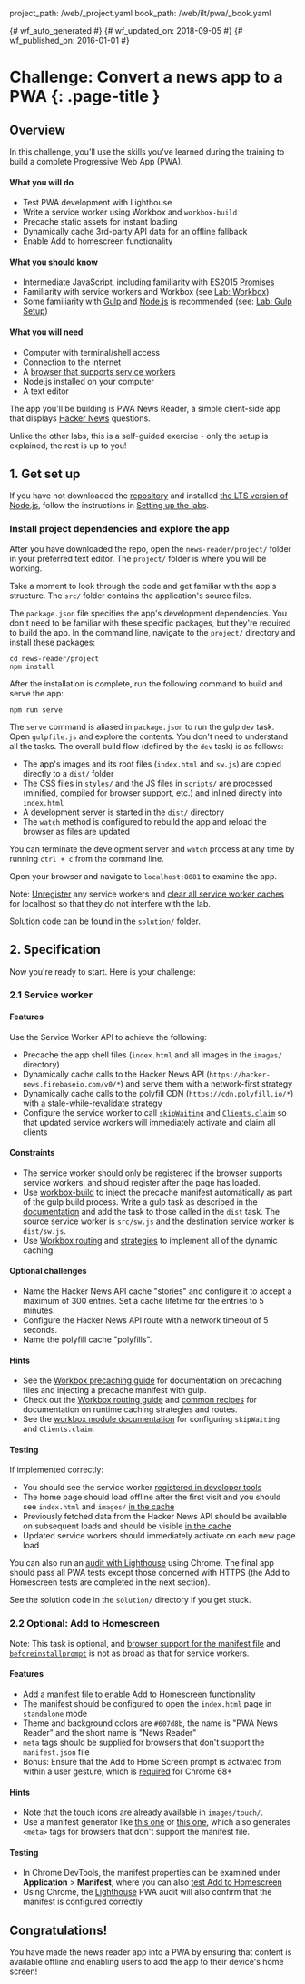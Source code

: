project_path: /web/_project.yaml
book_path: /web/ilt/pwa/_book.yaml

{# wf_auto_generated #}
{# wf_updated_on: 2018-09-05 #}
{# wf_published_on: 2016-01-01 #}


# Challenge: Convert a news app to a PWA {: .page-title }




<div id="overview"></div>


## Overview




In this challenge, you'll use the skills you've learned during the training to build a complete Progressive Web App (PWA).

#### What you will do

* Test PWA development with Lighthouse
* Write a service worker using Workbox and `workbox-build`
* Precache static assets for instant loading
* Dynamically cache 3rd-party API data for an offline fallback
* Enable Add to homescreen functionality

#### What you should know

* Intermediate JavaScript, including familiarity with ES2015  [Promises](/web/fundamentals/primers/promises)
* Familiarity with service workers and Workbox (see  [Lab: Workbox](/web/ilt/pwa/lab-workbox))
* Some familiarity with  [Gulp](https://gulpjs.com/) and  [Node.js](https://nodejs.org/en/) is recommended (see:  [Lab: Gulp Setup](/web/ilt/pwa/lab-gulp-setup))

#### What you will need

* Computer with terminal/shell access
* Connection to the internet
* A  [browser that supports service workers](https://jakearchibald.github.io/isserviceworkerready/)
* Node.js installed on your computer
* A text editor

The app you'll be building is PWA News Reader, a simple client-side app that displays  [Hacker News](https://news.ycombinator.com/) questions.

Unlike the other labs, this is a self-guided exercise - only the setup is explained, the rest is up to you!

<div id="get-set-up"></div>


## 1. Get set up




If you have not downloaded the  [repository](https://github.com/google-developer-training/pwa-training-labs) and installed  [the LTS version of Node.js](https://nodejs.org/en/), follow the instructions in [Setting up the labs](setting-up-the-labs).

### Install project dependencies and explore the app

After you have downloaded the repo, open the `news-reader/project/` folder in your preferred text editor. The `project/` folder is where you will be working.

Take a moment to look through the code and get familiar with the app's structure. The `src/` folder contains the application's source files.

The `package.json` file specifies the app's development dependencies. You don't need to be familiar with these specific packages, but they're required to build the app. In the command line, navigate to the `project/` directory and install these packages:

    cd news-reader/project
    npm install

After the installation is complete, run the following command to build and serve the app:

    npm run serve

The `serve` command is aliased in `package.json` to run the gulp `dev` task. Open `gulpfile.js` and explore the contents. You don't need to understand all the tasks. The overall build flow (defined by the `dev` task) is as follows:

* The app's images and its root files (`index.html` and `sw.js`) are copied directly to a `dist/` folder
* The CSS files in `styles/` and the JS files in `scripts/` are processed (minified, compiled for browser support, etc.) and inlined directly into `index.html`
* A development server is started in the `dist/` directory
* The `watch` method is configured to rebuild the app and reload the browser as files are updated

You can terminate the development server and `watch` process at any time by running `ctrl + c` from the command line.

Open your browser and navigate to `localhost:8081` to examine the app.

Note: [Unregister](tools-for-pwa-developers#unregister) any service workers and [clear all service worker caches](tools-for-pwa-developers#clearcache) for localhost so that they do not interfere with the lab.

Solution code can be found in the `solution/` folder.

<div id="specification"></div>


## 2. Specification




Now you're ready to start. Here is your challenge:

### 2.1 Service worker

#### Features

Use the Service Worker API to achieve the following:

* Precache the app shell files (`index.html` and all images in the `images/` directory)
* Dynamically cache calls to the Hacker News API (`https://hacker-news.firebaseio.com/v0/*`) and serve them with a network-first strategy
* Dynamically cache calls to the polyfill CDN (`https://cdn.polyfill.io/*`) with a stale-while-revalidate strategy
* Configure the service worker to call  [`skipWaiting`](https://developer.mozilla.org/en-US/docs/Web/API/ServiceWorkerGlobalScope/skipWaiting) and  [`Clients.claim`](https://developer.mozilla.org/en-US/docs/Web/API/Clients/claim) so that updated service workers will immediately activate and claim all clients

#### Constraints

* The service worker should only be registered if the browser supports service workers, and should register after the page has loaded.
* Use  [workbox-build](/web/tools/workbox/guides/precache-files/workbox-build#using_with_gulp) to inject the precache manifest automatically as part of the gulp build process. Write a gulp task as described in the  [documentation](/web/tools/workbox/guides/precache-files/workbox-build#using_with_gulp) and add the task to those called in the `dist` task. The source service worker is `src/sw.js` and the destination service worker is `dist/sw.js`.
* Use  [Workbox routing](/web/tools/workbox/modules/workbox-routing) and  [strategies](/web/tools/workbox/reference-docs/latest/workbox.strategies) to implement all of the dynamic caching.

#### Optional challenges

* Name the Hacker News API cache "stories" and configure it to accept a maximum of 300 entries. Set a cache lifetime for the entries to 5 minutes.
* Configure the Hacker News API route with a network timeout of 5 seconds.
* Name the polyfill cache "polyfills".

#### Hints

* See the  [Workbox precaching guide](/web/tools/workbox/guides/precache-files/workbox-build) for documentation on precaching files and injecting a precache manifest with gulp.
* Check out the  [Workbox routing guide](/web/tools/workbox/guides/route-requests#handling_a_route_with_a_workbox_strategy) and  [common recipes](/web/tools/workbox/guides/common-recipes) for documentation on runtime caching strategies and routes.
* See the  [workbox module documentation](/web/tools/workbox/modules/workbox-sw#skip_waiting_and_clients_claim) for configuring `skipWaiting` and `Clients.claim`.

#### Testing

If implemented correctly:

* You should see the service worker [registered in developer tools](tools-for-pwa-developers#accesssw)
* The home page should load offline after the first visit and you should see `index.html` and `images/` [in the cache](tools-for-pwa-developers#cache)
* Previously fetched data from the Hacker News API should be available on subsequent loads and should be visible [in the cache](tools-for-pwa-developers#cache)
* Updated service workers should immediately activate on each new page load

You can also run an  [audit with Lighthouse](/web/tools/lighthouse/) using Chrome. The final app should pass all PWA tests except those concerned with HTTPS (the Add to Homescreen tests are completed in the next section).

See the solution code in the `solution/` directory if you get stuck.

### 2.2 Optional: Add to Homescreen

Note: This task is optional, and  [browser support for the manifest file](https://caniuse.com/#feat=web-app-manifest) and  [`beforeinstallprompt`](https://developer.mozilla.org/en-US/docs/Web/API/BeforeInstallPromptEvent) is not as broad as that for service workers.

#### Features

* Add a manifest file to enable Add to Homescreen functionality
* The manifest should be configured to open the `index.html` page in `standalone` mode
* Theme and background colors are `#607d8b`, the name is "PWA News Reader" and the short name is "News Reader"
* `meta` tags should be supplied for browsers that don't support the `manifest.json` file
* Bonus: Ensure that the Add to Home Screen prompt is activated from within a user gesture, which is  [required](/web/updates/2018/06/a2hs-updates) for Chrome 68+

#### Hints

* Note that the touch icons are already available in `images/touch/`.
* Use a manifest generator like  [this one](https://app-manifest.firebaseapp.com/) or  [this one](https://tomitm.github.io/appmanifest/), which also generates `<meta>` tags for browsers that don't support the manifest file.

#### Testing

* In Chrome DevTools, the manifest properties can be examined under __Application__ > __Manifest__, where you can also  [test Add to Homescreen](/web/fundamentals/app-install-banners/#test)
* Using Chrome, the  [Lighthouse](/web/tools/lighthouse/) PWA audit will also confirm that the manifest is configured correctly

<div id="congratulations"></div>


## Congratulations!




You have made the news reader app into a PWA by ensuring that content is available offline and enabling users to add the app to their device's home screen!


